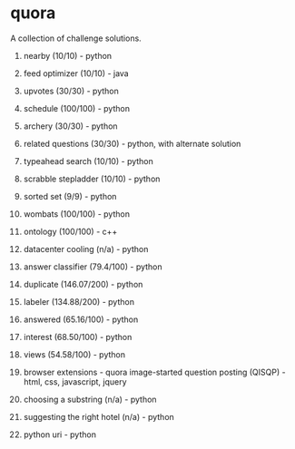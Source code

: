 # quora
A collection of challenge solutions.

1. nearby (10/10) - python

2. feed optimizer (10/10) - java

3. upvotes (30/30) - python

4. schedule (100/100) - python

5. archery (30/30) - python

6. related questions (30/30) - python, with alternate solution

7. typeahead search (10/10) - python

8. scrabble stepladder (10/10) - python

9. sorted set (9/9) - python

10. wombats (100/100) - python

11. ontology (100/100) - c++

12. datacenter cooling (n/a) - python

13. answer classifier (79.4/100) - python

14. duplicate (146.07/200) - python

15. labeler (134.88/200) - python

16. answered (65.16/100) - python

17. interest (68.50/100) - python

18. views (54.58/100) - python

19. browser extensions - quora image-started question posting (QISQP) - html, css, javascript, jquery

20. choosing a substring (n/a) - python

21. suggesting the right hotel (n/a) - python

22. python uri - python
